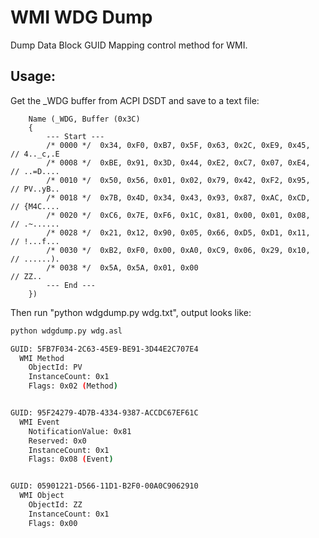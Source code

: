 # WMI WDG Dump
Dump Data Block GUID Mapping control method for WMI.

## Usage:

Get the _WDG buffer from ACPI DSDT and save to a text file:

        Name (_WDG, Buffer (0x3C)
        {
            --- Start ---
            /* 0000 */  0x34, 0xF0, 0xB7, 0x5F, 0x63, 0x2C, 0xE9, 0x45,  // 4.._c,.E
            /* 0008 */  0xBE, 0x91, 0x3D, 0x44, 0xE2, 0xC7, 0x07, 0xE4,  // ..=D....
            /* 0010 */  0x50, 0x56, 0x01, 0x02, 0x79, 0x42, 0xF2, 0x95,  // PV..yB..
            /* 0018 */  0x7B, 0x4D, 0x34, 0x43, 0x93, 0x87, 0xAC, 0xCD,  // {M4C....
            /* 0020 */  0xC6, 0x7E, 0xF6, 0x1C, 0x81, 0x00, 0x01, 0x08,  // .~......
            /* 0028 */  0x21, 0x12, 0x90, 0x05, 0x66, 0xD5, 0xD1, 0x11,  // !...f...
            /* 0030 */  0xB2, 0xF0, 0x00, 0xA0, 0xC9, 0x06, 0x29, 0x10,  // ......).
            /* 0038 */  0x5A, 0x5A, 0x01, 0x00                           // ZZ..
            --- End ---
        })

Then run "python wdgdump.py wdg.txt", output looks like:

```bash
python wdgdump.py wdg.asl

GUID: 5FB7F034-2C63-45E9-BE91-3D44E2C707E4
  WMI Method
    ObjectId: PV
    InstanceCount: 0x1
    Flags: 0x02 (Method)


GUID: 95F24279-4D7B-4334-9387-ACCDC67EF61C
  WMI Event
    NotificationValue: 0x81
    Reserved: 0x0
    InstanceCount: 0x1
    Flags: 0x08 (Event)


GUID: 05901221-D566-11D1-B2F0-00A0C9062910
  WMI Object
    ObjectId: ZZ
    InstanceCount: 0x1
    Flags: 0x00
```